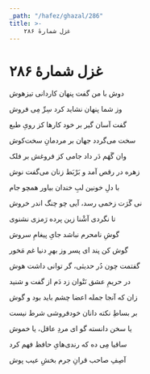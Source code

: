 ```yaml
---
_path: "/hafez/ghazal/286"
title: >-
    غزل شمارهٔ ۲۸۶
---
```

# غزل شمارهٔ ۲۸۶

<div class="b" id="bn1"><div class="m1"><p>دوش با من گفت پنهان کاردانی تیزهوش</p></div>
<div class="m2"><p>وز شما پنهان نشاید کرد سِرِّ مِی فروش</p></div></div>
<div class="b" id="bn2"><div class="m1"><p>گفت آسان گیر بر خود کارها کز رویِ طبع</p></div>
<div class="m2"><p>سخت می‌گردد جهان بر مردمانِ سخت‌کوش</p></div></div>
<div class="b" id="bn3"><div class="m1"><p>وان گَهَم دَر داد جامی کز فروغش بر فلک</p></div>
<div class="m2"><p>زهره در رقص آمد و بَرْبَط زنان می‌گفت نوش</p></div></div>
<div class="b" id="bn4"><div class="m1"><p>با دلِ خونین لبِ خندان بیاور همچو جام</p></div>
<div class="m2"><p>نی گَرَت زخمی رسد، آیی چو چنگ اندر خروش</p></div></div>
<div class="b" id="bn5"><div class="m1"><p>تا نگردی آشْنا زین پرده رَمزی نشنوی</p></div>
<div class="m2"><p>گوشِ نامحرم نباشد جایِ پیغامِ سروش</p></div></div>
<div class="b" id="bn6"><div class="m1"><p>گوش کن پند ای پسر وز بهرِ دنیا غم مَخور</p></div>
<div class="m2"><p>گفتمت چون دُر حدیثی، گر توانی داشت هوش</p></div></div>
<div class="b" id="bn7"><div class="m1"><p>در حریمِ عشق نَتْوان زد دَم از گفت و شنید</p></div>
<div class="m2"><p>زان که آنجا جمله اعضا چشم باید بود و گوش</p></div></div>
<div class="b" id="bn8"><div class="m1"><p>بر بساطِ نکته دانان خودفروشی شرط نیست</p></div>
<div class="m2"><p>یا سخن دانسته گو ای مردِ عاقل، یا خموش</p></div></div>
<div class="b" id="bn9"><div class="m1"><p>ساقیا مِی ده که رندی‌هایِ حافظ فهم کرد</p></div>
<div class="m2"><p>آصِفِ صاحب قرانِ جرم بخشِ عیب پوش</p></div></div>
